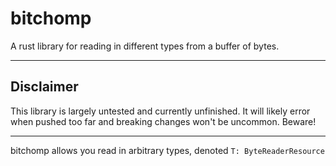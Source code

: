 # bitchomp

A rust library for reading in different types from a buffer of bytes.

---

## Disclaimer

This library is largely untested and currently unfinished. It will likely error
when pushed too far and breaking changes won't be uncommon. Beware!

---
bitchomp allows you read in arbitrary types, denoted `T: ByteReaderResource`
